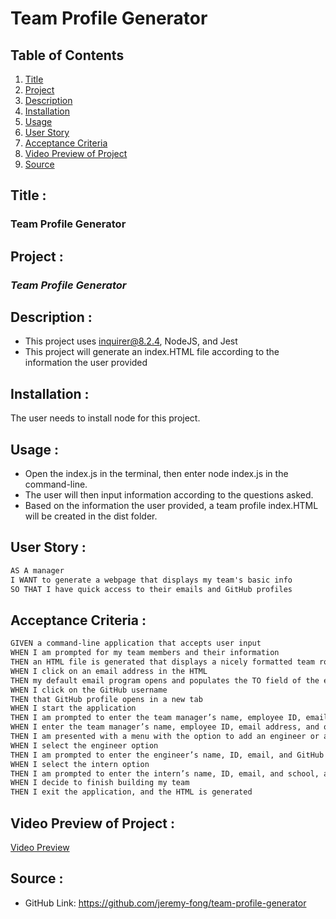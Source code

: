 # Team Profile Generator

## Table of Contents
1. [Title](#title)
2. [Project](#project)
3. [Description](#description)
4. [Installation](#installation)
5. [Usage](#usage)
6. [User Story](#user-story)
7. [Acceptance Criteria](#acceptance-criteria)
8. [Video Preview of Project](#video-preview-of-project)
9. [Source](#source)

## Title :
### Team Profile Generator

## Project :
### *Team Profile Generator*

## Description :
* This project uses inquirer@8.2.4, NodeJS, and Jest
* This project will generate an index.HTML file according to the information the user provided 

## Installation :
The user needs to install node for this project. 

## Usage :
- Open the index.js in the terminal, then enter node index.js in the command-line.
- The user will then input information according to the questions asked.
- Based on the information the user provided, a team profile index.HTML will be created in the dist folder.

## User Story :
```md
AS A manager
I WANT to generate a webpage that displays my team's basic info
SO THAT I have quick access to their emails and GitHub profiles
```

## Acceptance Criteria :
```md
GIVEN a command-line application that accepts user input
WHEN I am prompted for my team members and their information
THEN an HTML file is generated that displays a nicely formatted team roster based on user input
WHEN I click on an email address in the HTML
THEN my default email program opens and populates the TO field of the email with the address
WHEN I click on the GitHub username
THEN that GitHub profile opens in a new tab
WHEN I start the application
THEN I am prompted to enter the team manager’s name, employee ID, email address, and office number
WHEN I enter the team manager’s name, employee ID, email address, and office number
THEN I am presented with a menu with the option to add an engineer or an intern or to finish building my team
WHEN I select the engineer option
THEN I am prompted to enter the engineer’s name, ID, email, and GitHub username, and I am taken back to the menu
WHEN I select the intern option
THEN I am prompted to enter the intern’s name, ID, email, and school, and I am taken back to the menu
WHEN I decide to finish building my team
THEN I exit the application, and the HTML is generated
```


## Video Preview of Project :
[Video Preview](https://drive.google.com/file/d/1GCLnTe3E6DDYM5PoCQ-_pRlO8XdvlNSk/view)

## Source :
- GitHub Link: https://github.com/jeremy-fong/team-profile-generator